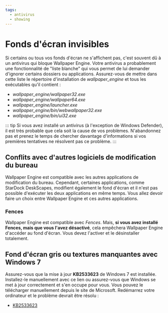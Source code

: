 ```yaml
---
tags:
  - antivirus
  - showing
---
```


# Fonds d'écran invisibles

Si certains ou tous vos fonds d'écran ne s'affichent pas, c'est souvent dû à un antivirus qui bloque Wallpaper Engine. Votre antivirus a probablement une fonctionnalité de "liste blanche" qui vous permet de lui demander d'ignorer certains dossiers ou applications. Assurez-vous de mettre dans cette liste le répertoire d'installation de *wallpaper_engine* et tous les exécutables qu'il contient :

* *wallpaper_engine/wallpaper32.exe*
* *wallpaper_engine/wallpaper64.exe*
* *wallpaper_engine/launcher.exe*
* *wallpaper_engine/bin/webwallpaper32.exe*
* *wallpaper_engine/bin/ui32.exe*

::: tip Si vous avez installé un antivirus (à l'exception de Windows Defender), il est très probable que cela soit la cause de vos problèmes. N'abandonnez pas et prenez le temps de chercher davantage d'informations si vos premières tentatives ne résolvent pas ce problème. :::

## Conflits avec d'autres logiciels de modification du bureau

Wallpaper Engine est compatible avec les autres applications de modification du bureau. Cependant, certaines applications, comme StarDock DeskScapes, modifient également le fond d'écran et il n'est pas possible d'exécuter les deux applications en même temps. Vous allez devoir faire un choix entre Wallpaper Engine et ces autres applications.

### Fences

Wallpaper Engine est compatible avec *Fences*. Mais, **si vous avez installé Fences, mais que vous l'avez désactivé**, cela empêchera Wallpaper Engine d'accéder au fond d'écran. Vous devez l'activer et le désinstaller totalement.

## Fond d'écran gris ou textures manquantes avec Windows 7

Assurez-vous que la mise à jour **KB2533623** de Windows 7 est installée. Installez-le manuellement avec ce lien ou assurez-vous que Windows se met à jour correctement et s'en occupe pour vous. Vous pouvez le télécharger manuellement depuis le site de Microsoft. Redémarrez votre ordinateur et le problème devrait être résolu :

* [KB2533623](https://support.microsoft.com/en-us/help/2533623/microsoft-security-advisory-insecure-library-loading-could-allow-remot)